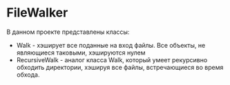 # FileWalker

В данном проекте представлены классы:
* Walk - хэширует все поданные на вход файлы. Все объекты, не являющиеся таковыми, хэшируются нулем
* RecursiveWalk - аналог класса Walk, который умеет рекурсивно обходить директории, хэшируя все файлы, встречающиеся во время обхода.
